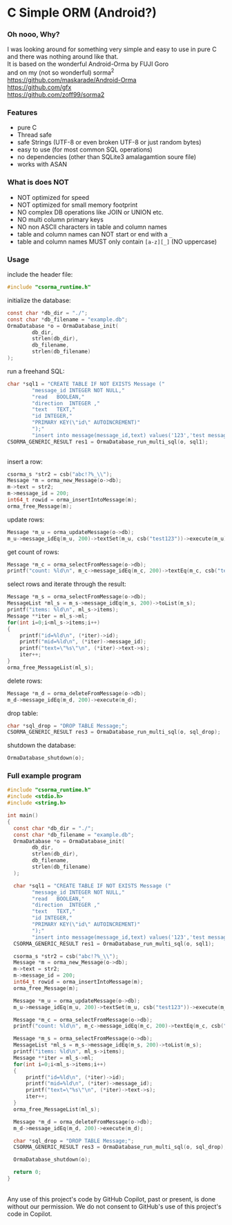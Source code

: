 # C Simple ORM (Android?)

### Oh nooo, Why?
I was looking around for something very simple and easy to use in pure C and there was nothing around like that.
<br>
It is based on the wonderful Android-Orma by FUJI Goro
<br>
and on my (not so wonderful) sorma<sup>2</sup>
<br>
https://github.com/maskarade/Android-Orma
<br>
https://github.com/gfx
<br>
https://github.com/zoff99/sorma2

### Features
* pure C
* Thread safe
* safe Strings (UTF-8 or even broken UTF-8 or just random bytes)
* easy to use (for most common SQL operations)
* no dependencies (other than SQLite3 amalagamtion soure file)
* works with ASAN

### What is does NOT
* NOT optimized for speed
* NOT optimized for small memory footprint
* NO complex DB operations like JOIN or UNION etc.
* NO multi column primary keys
* NO non ASCII characters in table and column names
* table and column names can NOT start or end with a `_`
* table and column names MUST only contain `[a-z][_]` (NO uppercase)

### Usage

include the header file:
```C
#include "csorma_runtime.h"
```

initialize the database:
```C
const char *db_dir = "./";
const char *db_filename = "example.db";
OrmaDatabase *o = OrmaDatabase_init(
        db_dir,
        strlen(db_dir),
        db_filename,
        strlen(db_filename)
);
```

run a freehand SQL:
```C
char *sql1 = "CREATE TABLE IF NOT EXISTS Message ("
        "message_id	INTEGER NOT NULL,"
        "read	BOOLEAN,"
        "direction	INTEGER ,"
        "text	TEXT,"
        "id	INTEGER,"
        "PRIMARY KEY(\"id\" AUTOINCREMENT)"
        ");"
        "insert into message(message_id,text) values('123','test message');";
CSORMA_GENERIC_RESULT res1 = OrmaDatabase_run_multi_sql(o, sql1);
 
```

insert a row:
```C
csorma_s *str2 = csb("abc!?%_\\");
Message *m = orma_new_Message(o->db);
m->text = str2;
m->message_id = 200;
int64_t rowid = orma_insertIntoMessage(m);
orma_free_Message(m);
```

update rows:

```C
Message *m_u = orma_updateMessage(o->db);
m_u->message_idEq(m_u, 200)->textSet(m_u, csb("test123"))->execute(m_u);
```
get count of rows:
```C
Message *m_c = orma_selectFromMessage(o->db);
printf("count: %ld\n", m_c->message_idEq(m_c, 200)->textEq(m_c, csb("test123"))->count(m_c));
```

select rows and iterate through the result:
```C
Message *m_s = orma_selectFromMessage(o->db);
MessageList *ml_s = m_s->message_idEq(m_s, 200)->toList(m_s);
printf("items: %ld\n", ml_s->items);
Message **iter = ml_s->ml;
for(int i=0;i<ml_s->items;i++)
{
    printf("id=%ld\n", (*iter)->id);
    printf("mid=%ld\n", (*iter)->message_id);
    printf("text=\"%s\"\n", (*iter)->text->s);
    iter++;
}
orma_free_MessageList(ml_s);
```

delete rows:
```C
Message *m_d = orma_deleteFromMessage(o->db);
m_d->message_idEq(m_d, 200)->execute(m_d);
```

drop table:
```C
char *sql_drop = "DROP TABLE Message;";
CSORMA_GENERIC_RESULT res3 = OrmaDatabase_run_multi_sql(o, sql_drop);
```

shutdown the database:
```C
OrmaDatabase_shutdown(o);
```

### Full example program

```C
#include "csorma_runtime.h"
#include <stdio.h>
#include <string.h>

int main()
{
  const char *db_dir = "./";
  const char *db_filename = "example.db";
  OrmaDatabase *o = OrmaDatabase_init(
        db_dir,
        strlen(db_dir),
        db_filename,
        strlen(db_filename)
  );

  char *sql1 = "CREATE TABLE IF NOT EXISTS Message ("
        "message_id	INTEGER NOT NULL,"
        "read	BOOLEAN,"
        "direction	INTEGER ,"
        "text	TEXT,"
        "id	INTEGER,"
        "PRIMARY KEY(\"id\" AUTOINCREMENT)"
        ");"
        "insert into message(message_id,text) values('123','test message');";
  CSORMA_GENERIC_RESULT res1 = OrmaDatabase_run_multi_sql(o, sql1);

  csorma_s *str2 = csb("abc!?%_\\");
  Message *m = orma_new_Message(o->db);
  m->text = str2;
  m->message_id = 200;
  int64_t rowid = orma_insertIntoMessage(m);
  orma_free_Message(m);

  Message *m_u = orma_updateMessage(o->db);
  m_u->message_idEq(m_u, 200)->textSet(m_u, csb("test123"))->execute(m_u);

  Message *m_c = orma_selectFromMessage(o->db);
  printf("count: %ld\n", m_c->message_idEq(m_c, 200)->textEq(m_c, csb("test123"))->count(m_c));

  Message *m_s = orma_selectFromMessage(o->db);
  MessageList *ml_s = m_s->message_idEq(m_s, 200)->toList(m_s);
  printf("items: %ld\n", ml_s->items);
  Message **iter = ml_s->ml;
  for(int i=0;i<ml_s->items;i++)
  {
      printf("id=%ld\n", (*iter)->id);
      printf("mid=%ld\n", (*iter)->message_id);
      printf("text=\"%s\"\n", (*iter)->text->s);
      iter++;
  }
  orma_free_MessageList(ml_s);

  Message *m_d = orma_deleteFromMessage(o->db);
  m_d->message_idEq(m_d, 200)->execute(m_d);

  char *sql_drop = "DROP TABLE Message;";
  CSORMA_GENERIC_RESULT res3 = OrmaDatabase_run_multi_sql(o, sql_drop);

  OrmaDatabase_shutdown(o);

  return 0;
}
```

<br>
Any use of this project's code by GitHub Copilot, past or present, is done
without our permission.  We do not consent to GitHub's use of this project's
code in Copilot.
